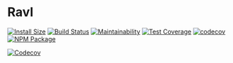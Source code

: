 # Ravl
[![Install Size](https://packagephobia.now.sh/badge?p=@togglecorp/ravl)](https://packagephobia.now.sh/result?p=@toggle-corp/ravl@1.2.0) [![Build Status](https://travis-ci.com/toggle-corp/ravl.svg?branch=develop)](https://travis-ci.com/toggle-corp/ravl) [![Maintainability](https://api.codeclimate.com/v1/badges/d96ba207d684e14cee65/maintainability)](https://codeclimate.com/github/toggle-corp/ravl/maintainability) [![Test Coverage](https://api.codeclimate.com/v1/badges/d96ba207d684e14cee65/test_coverage)](https://codeclimate.com/github/toggle-corp/ravl/test_coverage) [![codecov](https://codecov.io/gh/toggle-corp/ravl/branch/develop/graph/badge.svg)](https://codecov.io/gh/toggle-corp/ravl) [![NPM Package](https://img.shields.io/npm/v/@togglecorp/ravl.svg?style=flat-square)](https://www.npmjs.com/package/@togglecorp/ravl)

[![Codecov](https://codecov.io/gh/toggle-corp/ravl/branch/develop/graphs/tree.svg)](https://codecov.io/gh/toggle-corp/ravl)
